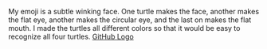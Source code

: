 My emoji is a subtle winking face. One turtle makes the face, another makes the flat eye, another makes the circular eye, and the last on makes the flat mouth. I made the turtles all different colors so that it would be easy to recognize all four turtles.
[GitHub Logo](/EmojiTurtle.py)